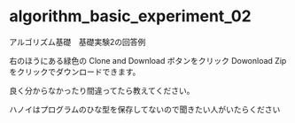 # algorithm_basic_experiment_02
アルゴリズム基礎　基礎実験2の回答例

右のほうにある緑色の Clone and Download ボタンをクリック
Dowonload Zipをクリックでダウンロードできます。

良く分からなかったり間違ってたら教えてください。

ハノイはプログラムのひな型を保存してないので聞きたい人がいたらください
